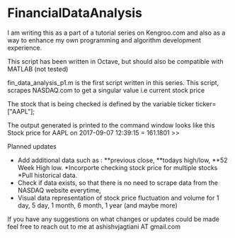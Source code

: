 # FinancialDataAnalysis
I am writing this as a part of a tutorial series on Kengroo.com
and also as a way to enhance my own programming and algorithm development
experience.

This script has been written in Octave, but should also be compatible with MATLAB (not tested)

fin_data_analysis_p1.m is the first script written in this series.
This script, scrapes NASDAQ.com to get a singular value i.e current stock price

The stock that is being checked is defined by the variable ticker
ticker=["AAPL"];

The output generated is printed to the command window looks like this
    Stock price for AAPL on 2017-09-07 12:39:15 = 161.1801
    >>

Planned updates
* Add additional data such as :
**previous close, 
**todays high/low, 
**52 Week High low.
*Incorporte checking stock price for multiple stocks
*Pull historical data.
* Check if data exists, so that there is no need to scrape data from the NASDAQ website everytime,
* Visual data representation of stock price fluctuation and volume for 1 day, 5 day, 1 month, 6 month, 1 year (and maybe more)


If you have any suggestions on what changes or updates could be made feel free to reach out to me at ashishvjagtiani AT gmail.com

